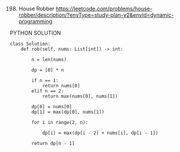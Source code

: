 198. House Robber
https://leetcode.com/problems/house-robber/description/?envType=study-plan-v2&envId=dynamic-programming


PYTHON SOLUTION
```
class Solution:
    def rob(self, nums: List[int]) -> int:
        
        n = len(nums)

        dp = [0] * n

        if n == 1:
            return nums[0]
        elif n == 2:
            return max(nums[0], nums[1])
        
        dp[0] = nums[0]
        dp[1] = max(dp[0], nums[1])

        for i in range(2, n):

            dp[i] = max(dp[i - 2] + nums[i], dp[i - 1])

        return dp[n - 1]
```
